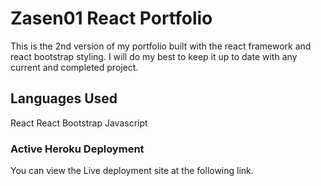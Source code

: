 # Zasen01 React Portfolio
This is the 2nd version of my portfolio built with the react framework and react bootstrap styling. 
I will do my best to keep it up to date with any current and completed project. 

## Languages Used

React 
React Bootstrap 
Javascript
### Active Heroku Deployment 
You can view the Live deployment site at the following link.

